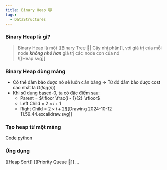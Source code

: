 ```yaml
---
title: Binary Heap 🙀
tags:
  - DataStructures
---
```

### Binary Heap là gì?
> Binary Heap là một [[Binary Tree 🌱| Cây nhị phân]], với giá trị của mỗi node ***không nhỏ hơn*** giá trị các node con của nó  
![[Heap.svg]]
### Binary Heap dùng mảng
- Có thể đảm bảo được nó sẽ luôn cân bằng => Từ đó đảm bảo được cost cao nhất là $O(log(n))$
- Khi sử dụng based-0, ta có đặc điểm sau:
	- Parent = $\lfloor \frac{i - 1}{2} \rfloor$
	- Left Child = $2\times i + 1$
	- Right Child = $2\times i + 2$![[Drawing 2024-10-12 11.59.44.excalidraw.svg]]
### Tạo heap từ một mảng
[Code python](https://github.com/HoangDucHiep/Coursera---Data-Structures-and-Algorithms-Specialization/blob/main/Data_Structures/data_structure_implementations/priority_queue/python/priority_queue.py)

### Ứng dụng
[[Heap Sort]]
[[Priority Queue 🤔]]
...